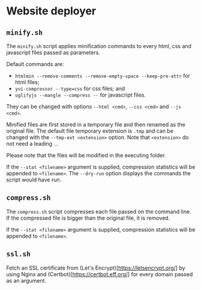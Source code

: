 # Website deployer

## `minify.sh`

The `minify.sh` script applies minification commands to every html, css and javascript files passed as parameters.

Default commands are:

* `htmlmin --remove-comments --remove-empty-space --keep-pre-attr` for html files;
* `yui-compressor --type=css` for css files; and
* `uglifyjs --mangle --compress --` for javascript files.

They can be changed with options `--html <cmd>`, `--css <cmd>` and `--js <cmd>`.

Minified files are first stored in a temporary file and then renamed as the original file. The default file temporary extension is `.tmp` and can be changed with the `--tmp-ext <extension>` option. Note that `<extension>` do not need a leading `.`.

Please note that the files will be modified in the executing folder.

If the `--stat <filename>` argument is supplied, compression statistics will be appended to `<filename>`.
The `--dry-run` option displays the commands the script would have run.

## `compress.sh`

The `compress.sh` script compresses each file passed on the command line.
If the compressed file is bigger than the original file, it is removed.

If the `--stat <filename>` argument is supplied, compression statistics will be appended to `<filename>`.

## `ssl.sh`

Fetch an SSL certificate from (Let's Encrypt)[https://letsencrypt.org/] by using Nginx and (Certbot)[https://certbot.eff.org/] for every domain passed as an argument.
